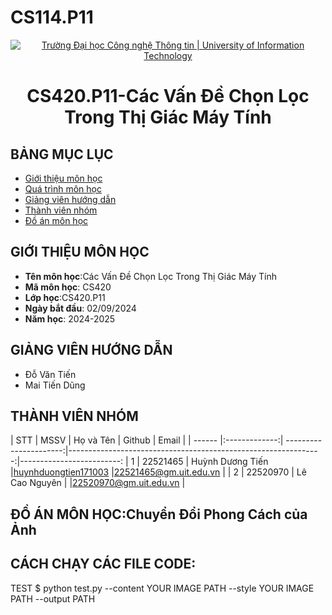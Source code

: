 # CS114.P11
<p align="center">
  <a href="https://www.uit.edu.vn/" title="Trường Đại học Công nghệ Thông tin" style="border: 5;">
    <img src="https://i.imgur.com/WmMnSRt.png" alt="Trường Đại học Công nghệ Thông tin | University of Information Technology">
  </a>
</p>

<!-- Title -->
<h1 align="center"><b>CS420.P11-Các Vấn Đề Chọn Lọc Trong Thị Giác Máy Tính</b></h1>



## BẢNG MỤC LỤC
* [ Giới thiệu môn học](#gioithieumonhoc)
* [Quá trình môn học](#quatrinh)
* [ Giảng viên hướng dẫn](#giangvien)
* [ Thành viên nhóm](#thanhvien)
* [ Đồ án môn học](#doan)
## GIỚI THIỆU MÔN HỌC
<a name="gioithieumonhoc"></a>
* **Tên môn học**:Các Vấn Đề Chọn Lọc Trong Thị Giác Máy Tính
* **Mã môn học**: CS420
* **Lớp học**:CS420.P11
* **Ngày bắt đầu**: 02/09/2024
* **Năm học**: 2024-2025

## GIẢNG VIÊN HƯỚNG DẪN
<a name="giangvien"></a>
* Đỗ Văn Tiến 
* Mai Tiến Dũng 

## THÀNH VIÊN NHÓM
<a name="thanhvien"></a>
| STT    | MSSV          | Họ và Tên              | Github                                                         | Email                   |
| ------ |:-------------:| ----------------------:|---------------------------------------------------------------:|-------------------------:
| 1      | 22521465      | Huỳnh Dương Tiến       |[huynhduongtien171003](https://github.com/huynhduongtien171003) |22521465@gm.uit.edu.vn   |
| 2      | 22520970      | Lê Cao Nguyên          |                                                                |22520970@gm.uit.edu.vn   |

## ĐỒ ÁN MÔN HỌC:Chuyển Đổi Phong Cách của Ảnh

## CÁCH CHẠY CÁC FILE CODE:
TEST
$ python test.py --content YOUR IMAGE PATH --style YOUR IMAGE PATH --output PATH

